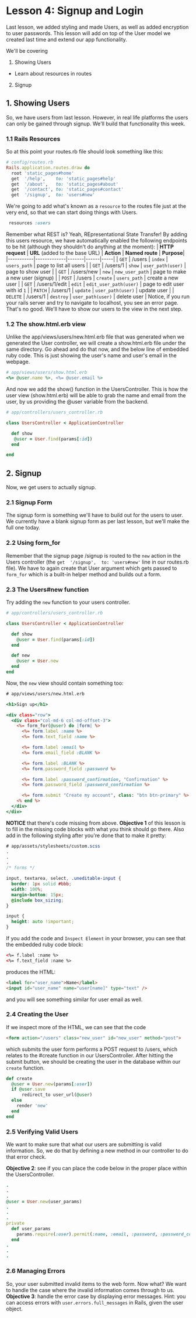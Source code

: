 
# Lesson 4: Signup and Login

Last lesson, we added styling and made Users, as well as added encryption to user passwords. This lesson will add on top of the User model we created last time and extend our app functionality.

We'll be covering
1. Showing Users
- Learn about resources in routes
2. Signup

## 1. Showing Users
So, we have users from last lesson. However, in real life platforms the users can only be gained through signup. We'll build that functionality this week.

### 1.1 Rails Resources
So at this point your routes.rb file should look something like this:
```ruby
# config/routes.rb
Rails.application.routes.draw do
  root 'static_pages#home'
  get  '/help',    to: 'static_pages#help'
  get  '/about',   to: 'static_pages#about'
  get  '/contact', to: 'static_pages#contact'
  get  '/signup',  to: 'users#new'
```
We're going to add what's known as a `resource` to the routes file just at the very end, so that we can start doing things with Users.
```ruby
 resources :users
 ```
 Remember what REST is? Yeah, REpresentational State Transfer! By adding this users resource, we have automatically enabled the following endpoints to be hit (although they shouldn't do anything at the moment):
| **HTTP request** | **URL** (added to the base URL) | **Action** | **Named route** | **Purpose**|
|-----------|-------------|-------|------|-----|
| `GET` | /users | `index` | `users_path` | page to list all users |
| `GET` | /users/1 | `show` | `user_path(user)` | page to show user |
| `GET` | /users/new | `new` | `new_user_path` | page to make a new user (signup) |
| `POST` | /users | `create` | `users_path` | create a new user |
| `GET` | /users/1/edit | `edit` | `edit_user_path(user)` | page to edit user with id  `1` |
| `PATCH` | /users/1 | `update` | `user_path(user)` | update user |
| `DELETE` | /users/1 | `destroy` | `user_path(user)` | delete user |
 Notice, if you run your rails server and try to navigate to localhost, you see an error page. That's no good. We'll have to show our users to the view in the next step.
### 1.2 The show.html.erb view
Unlike the app/views/users/new.html.erb file that was generated when we generated the User controller, we will create a show.html.erb file under the same directory. Go ahead and do that now, and the below line of embedded ruby code. This is just showing the user's name and user's email in the webpage.
```ruby
# app/views/users/show.html.erb
<%= @user.name %>, <%= @user.email %>
```
And now we add the show() function in the UsersController. This is how the user view (show.html.erb) will be able to grab the name and email from the user, by us providing the @user variable from the backend.
```ruby
# app/controllers/users_controller.rb

class UsersController < ApplicationController

  def show
   @user = User.find(params[:id])  
  end

end
```
## 2. Signup
Now, we get users to actually signup.
### 2.1 Signup Form
The signup form is something we'll have to build out for the users to user. We currently have a blank signup form as per last lesson, but we'll make the full one today. 
### 2.2 Using form_for
Remember that the signup page /signup is routed to the `new` action in the Users controller (the `get  '/signup',  to: 'users#new'` line in our routes.rb file). We have to again create that User argument which gets passed to `form_for` which is a built-in helper method and builds out a form.
### 2.3 The Users#new function
Try adding the `new` function to your users controller.
```ruby
# app/controllers/users_controller.rb

class UsersController < ApplicationController

  def show
    @user = User.find(params[:id])
  end

  def new
    @user = User.new
  end
end
```
Now, the `new` view should contain something too:
```html.erb
# app/views/users/new.html.erb

<h1>Sign up</h1>

<div class="row">
  <div class="col-md-6 col-md-offset-3">
    <%= form_for(@user) do |form| %>
      <%= form.label :name %>
      <%= form.text_field :name %>

      <%= form.label :email %>
      <%= form.email_field :BLANK %>

      <%= form.label :BLANK %>
      <%= form.password_field :password %>

      <%= form.label :password_confirmation, "Confirmation" %>
      <%= form.password_field :password_confirmation %>

      <%= form.submit "Create my account", class: "btn btn-primary" %>
    <% end %>
  </div>
</div>
```
**NOTICE** that there's code missing from above. **Objective 1** of this lesson is to fill in the missing code blocks with what you think should go there. Also add in the following styling after you're done that to make it pretty:
```scss
# app/assets/stylesheets/custom.scss
.
.
.
/* forms */

input, textarea, select, .uneditable-input {
  border: 1px solid #bbb;
  width: 100%;
  margin-bottom: 15px;
  @include box_sizing;
}

input {
  height: auto !important;
}
```
If you add the code and `Inspect Element` in your browser, you can see that the embedded ruby code block:
```html
<%= f.label :name %>
<%= f.text_field :name %>
```
produces the HTML:
```html
<label for="user_name">Name</label>
<input id="user_name" name="user[name]" type="text" />
```
and you will see something similar for user email as well.


### 2.4 Creating the User
If we inspect more of the HTML, we can see that the code
```html
<form action="/users" class="new_user" id="new_user" method="post">
```
which submits the user form performs a POST request to /users, which relates to the #create function in our UsersController. After hitting the submit button, we should be creating the user in the database within our `create` function.
```ruby
def create
  @user = User.new(params[:user])
  if @user.save
      redirect_to user_url(@user)
  else
    render 'new'
  end
end
```
### 2.5 Verifying Valid Users
We want to make sure that what our users are submitting is valid information. So, we do that by defining a new method in our controller to do that error check. 

**Objective 2**: see if you can place the code below in the proper place within the UsersController.
```ruby
.
.
.
@user = User.new(user_params)
.
.
.
private
  def user_params
    params.require(:user).permit(:name, :email, :password, :password_confirmation)
  end
.
.
.
```
### 2.6 Managing Errors
So, your user submitted invalid items to the web form. Now what? We want to handle the case where the invalid information comes through to us. 
**Objective 3**: handle the error case by displaying error messages.
Hint: you can access errors with `user.errors.full_messages` in Rails, given the user object.